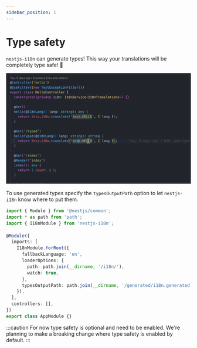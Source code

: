 ```yaml
---
sidebar_position: 1
---
```


# Type safety

`nestjs-i18n` can generate types! This way your translations will be completely type safe! 🎉

![type safety demo](./../../static/img/type-safety.gif)

To use generated types specify the `typesOutputPath` option to let `nestjs-i18n` know where to put them.

```typescript title="src/app.module.ts"
import { Module } from '@nestjs/common';
import * as path from 'path';
import { I18nModule } from 'nestjs-i18n';

@Module({
  imports: [
    I18nModule.forRoot({
      fallbackLanguage: 'en',
      loaderOptions: {
        path: path.join(__dirname, '/i18n/'),
        watch: true,
      },
      typesOutputPath: path.join(__dirname, '/generated/i18n.generated.ts'),
    }),
  ],
  controllers: [],
})
export class AppModule {}
```

:::caution
For now type safety is optional and need to be enabled. We're planning to make a breaking change where type safety is enabled by default.
:::
